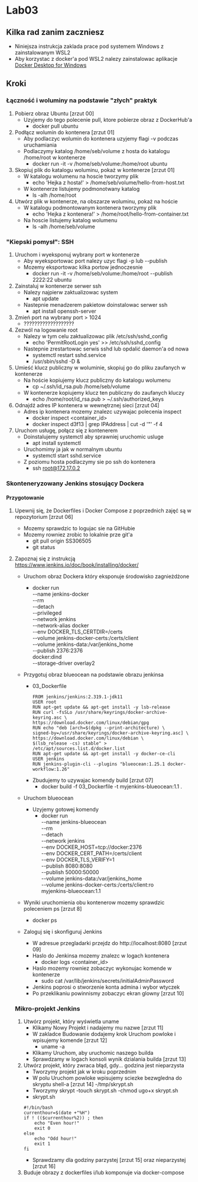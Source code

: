 # Lab03

## Kilka rad zanim zaczniesz
- Niniejsza instrukcja zaklada prace pod systemem Windows z zainstalowanym WSL2
- Aby korzystac z docker'a pod WSL2 nalezy zainstalowac aplikacje [Docker Desktop for Windows ](https://hub.docker.com/editions/community/docker-ce-desktop-windows)

## Kroki

### Łączność i woluminy na podstawie "złych" praktyk
1. Pobierz obraz Ubuntu [zrzut 00]
    - Uzyjemy do tego polecenie pull, ktore pobierze obraz z DockerHub'a
        - docker pull ubuntu
2. Podłącz wolumin do kontenera [zrzut 01]
    - Aby podlaczyc wolumin do kontenera uzyjemy flagi -v podczas uruchamiania
    - Podlaczymy katalog /home/seb/volume z hosta do katalogu /home/root w kontenerze
        - docker run -it -v /home/seb/volume:/home/root ubuntu
3. Skopiuj plik do katalogu woluminu, pokaż w kontenerze [zrzut 01]
    - W katalogu wolumenu na hoscie tworzymy plik
        - echo 'Hejka z hosta!' > /home/seb/volume/hello-from-host.txt
    - W kontenerze listujemy podmonotwany katalog 
        - ls -alh /home/root
4. Utwórz plik w kontenerze, na obszarze woluminu, pokaż na hoście
    - W katalogu podmontowanym kontenera tworzymy plik
        - echo 'Hejka z kontenera!' > /home/root/hello-from-container.txt
    - Na hoscie listujemy katalog wolumenu
        - ls -alh /home/seb/volume

### "Kiepski pomysł": SSH
1. Uruchom i wyeksponuj wybrany port w kontenerze
    - Aby wyeksportowac port nalezy uzyc flagi -p lub --publish
    - Mozemy eksportowac kilka portow jednoczesnie
        - docker run -it -v /home/seb/volume:/home/root --publish 2222:22 ubuntu
2. Zainstaluj w kontenerze serwer ssh
    - Nalezy najpierw zaktualizowac system
        - apt update
    - Nastepnie menadzerem pakietow doinstalowac serwer ssh
        - apt install openssh-server
3. Zmień port na wybrany port > 1024
    - ???????????????????
4. Zezwól na logowanie root
    - Nalezy w tym celu zaktualizowac plik /etc/ssh/sshd_config
        - echo 'PermitRootLogin yes' >> /etc/ssh/sshd_config
    - Nastepnie zrestartowac serwis sshd lub opdalić daemon'a od nowa
        - systemctl restart sshd.service
        - /usr/sbin/sshd -D &
5. Umieść klucz publiczny w woluminie, skopiuj go do pliku zaufanych w kontenerze
    - Na hoście kopiujemy klucz publiczny do katalogu wolumenu
        - cp ~/.ssh/id_rsa.pub /home/seb/volume
    - W kontenerze kopiujemy klucz ten publiczny do zaufanych kluczy
        - echo /home/root/id_rsa.pub > ~/.ssh/authorized_keys
6. Odnajdź adres IP kontenera w wewnętrznej sieci [zrzut 04]
    - Adres ip kontenera mozemy znalezc uzywajac polecenia inspect
        - docker inspect <container_id>
        - docker inspect d3f13 | grep IPAddress | cut -d '"' -f 4
7. Uruchom usługę, połącz się z kontenerem
    - Doinstalujemy systemctl aby sprawniej uruchomic usluge
        - apt install systemctl
    - Uruchomimy ja jak w normalnym ubuntu
        - systemctl start sshd.service
    - Z poziomu hosta podlaczymy sie po ssh do kontenera
        - ssh root@172.17.0.2

### Skonteneryzowany Jenkins stosujący Dockera
#### Przygotowanie
1. Upewnij się, że Dockerfiles i Docker Compose z poprzednich zajęć są w repozytorium [zrzut 06]
    - Mozemy sprawdzic to logujac sie na GitHubie
    - Mozemy rowniez zrobic to lokalnie prze git'a
        - git pull origin SS306505
        - git status

2. Zapoznaj się z instrukcją https://www.jenkins.io/doc/book/installing/docker/
    - Uruchom obraz Dockera który eksponuje środowisko zagnieżdżone
        - docker run \
            --name jenkins-docker \
            --rm \
            --detach \
            --privileged \
            --network jenkins \
            --network-alias docker \
            --env DOCKER_TLS_CERTDIR=/certs \
            --volume jenkins-docker-certs:/certs/client \
            --volume jenkins-data:/var/jenkins_home \
            --publish 2376:2376 \
            docker:dind \
            --storage-driver overlay2
    - Przygotuj obraz blueocean na podstawie obrazu jenkinsa
        - 03_Dockerfile
            ```
            FROM jenkins/jenkins:2.319.1-jdk11
            USER root
            RUN apt-get update && apt-get install -y lsb-release
            RUN curl -fsSLo /usr/share/keyrings/docker-archive-keyring.asc \
            https://download.docker.com/linux/debian/gpg
            RUN echo "deb [arch=$(dpkg --print-architecture) \
            signed-by=/usr/share/keyrings/docker-archive-keyring.asc] \
            https://download.docker.com/linux/debian \
            $(lsb_release -cs) stable" > /etc/apt/sources.list.d/docker.list
            RUN apt-get update && apt-get install -y docker-ce-cli
            USER jenkins
            RUN jenkins-plugin-cli --plugins "blueocean:1.25.1 docker-workflow:1.26"
            ```
        - Zbudujemy to uzywajac komendy build [zrzut 07]
            - docker build -f 03_Dockerfile -t myjenkins-blueocean:1.1 .
        
    - Uruchom blueocean
        - Uzyjemy gotowej komendy
            - docker run \
                --name jenkins-blueocean \
                --rm \
                --detach \
                --network jenkins \
                --env DOCKER_HOST=tcp://docker:2376 \
                --env DOCKER_CERT_PATH=/certs/client \
                --env DOCKER_TLS_VERIFY=1 \
                --publish 8080:8080 \
                --publish 50000:50000 \
                --volume jenkins-data:/var/jenkins_home \
                --volume jenkins-docker-certs:/certs/client:ro \
                myjenkins-blueocean:1.1 
    - Wyniki uruchomienia obu kontenerow mozemy sprawdzic poleceniem ps [zrzut 8]
        - docker ps
    - Zaloguj się i skonfiguruj Jenkins 
        - W adresue przegladarki przejdz do http://localhost:8080 [zrzut 09]
        - Haslo do Jenkinsa mozemy znalezc w logach kontenera
            - docker logs <container_id>
        - Haslo mozemy rowniez zobaczyc wykonujac komende w kontenerze
            - sudo cat /var/lib/jenkins/secrets/initialAdminPassword
        - Jenkins poprosi o stworzenie konta admina i wybor wtyczek
        - Po przeklikaniu powinnismy zobaczyc ekran glowny [zrzut 10]
    
    ### Mikro-projekt Jenkins

    1. Utwórz projekt, który wyświetla uname
        - Klikamy Nowy Projekt i nadajemy mu nazwe [zrzut 11]
        - W zakladce Budowanie dodajemy krok Uruchom powloke i wpisujemy komende [zrzut 12]
            - uname -a
        - Klikamy Uruchom, aby uruchomic naszego builda
        - Sprawdzamy w logach konsoli wynik dzialania builda [zrzut 13]
    2. Utwórz projekt, który zwraca błąd, gdy... godzina jest nieparzysta 
        - Tworzymy projekt jak w kroku poprzednim 
        - W polu Uruchom powloke wpisujemy sciezke bezwgledna do skryptu shell-a [zrzut 14]
            -/tmp/skrypt.sh
        - Tworzymy skrypt
            -touch skrypt.sh
            -chmod ugo+x skrypt.sh
        - skrypt.sh 
        ```
        #!/bin/bash
        currenthour=$(date +"%H")
        if ! (($currenthour%2)) ; then 
            echo "Even hour!"
            exit 0
        else
            echo "Odd hour!"
            exit 1
        fi
        ```
        - Sprawdzamy dla godziny parzystej [zrzut 15] oraz nieparzystej [zrzut 16]
    3. Buduje obrazy z dockerfiles i/lub komponuje via docker-compose